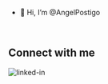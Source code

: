 - 👋 Hi, I’m @AngelPostigo

<br>

## Connect with me
[<img align="left" alt="linked-in" src="https://img.shields.io/badge/linkedin-%230077B5.svg?&style=for-the-badge&logo=linkedin&logoColor=white" />](https://www.linkedin.com/in/angelpostigo/)


<!---
AngelPostigo/AngelPostigo is a ✨ special ✨ repository because its `README.md` (this file) appears on your GitHub profile.
You can click the Preview link to take a look at your changes.
--->
